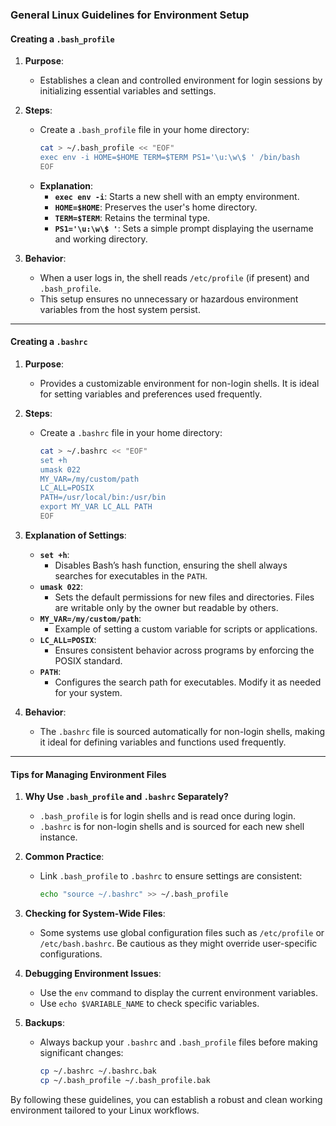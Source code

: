 ### General Linux Guidelines for Environment Setup

#### Creating a `.bash_profile`
1. **Purpose**:
   - Establishes a clean and controlled environment for login sessions by initializing essential variables and settings.

2. **Steps**:
   - Create a `.bash_profile` file in your home directory:
     ```bash
     cat > ~/.bash_profile << "EOF"
     exec env -i HOME=$HOME TERM=$TERM PS1='\u:\w\$ ' /bin/bash
     EOF
     ```
   - **Explanation**:
     - **`exec env -i`**: Starts a new shell with an empty environment.
     - **`HOME=$HOME`**: Preserves the user's home directory.
     - **`TERM=$TERM`**: Retains the terminal type.
     - **`PS1='\u:\w\$ '`**: Sets a simple prompt displaying the username and working directory.

3. **Behavior**:
   - When a user logs in, the shell reads `/etc/profile` (if present) and `.bash_profile`.
   - This setup ensures no unnecessary or hazardous environment variables from the host system persist.

---

#### Creating a `.bashrc`
1. **Purpose**:
   - Provides a customizable environment for non-login shells. It is ideal for setting variables and preferences used frequently.

2. **Steps**:
   - Create a `.bashrc` file in your home directory:
     ```bash
     cat > ~/.bashrc << "EOF"
     set +h
     umask 022
     MY_VAR=/my/custom/path
     LC_ALL=POSIX
     PATH=/usr/local/bin:/usr/bin
     export MY_VAR LC_ALL PATH
     EOF
     ```

3. **Explanation of Settings**:
   - **`set +h`**:
     - Disables Bash’s hash function, ensuring the shell always searches for executables in the `PATH`.
   - **`umask 022`**:
     - Sets the default permissions for new files and directories. Files are writable only by the owner but readable by others.
   - **`MY_VAR=/my/custom/path`**:
     - Example of setting a custom variable for scripts or applications.
   - **`LC_ALL=POSIX`**:
     - Ensures consistent behavior across programs by enforcing the POSIX standard.
   - **`PATH`**:
     - Configures the search path for executables. Modify it as needed for your system.

4. **Behavior**:
   - The `.bashrc` file is sourced automatically for non-login shells, making it ideal for defining variables and functions used frequently.

---

#### Tips for Managing Environment Files
1. **Why Use `.bash_profile` and `.bashrc` Separately?**
   - `.bash_profile` is for login shells and is read once during login.
   - `.bashrc` is for non-login shells and is sourced for each new shell instance.

2. **Common Practice**:
   - Link `.bash_profile` to `.bashrc` to ensure settings are consistent:
     ```bash
     echo "source ~/.bashrc" >> ~/.bash_profile
     ```

3. **Checking for System-Wide Files**:
   - Some systems use global configuration files such as `/etc/profile` or `/etc/bash.bashrc`. Be cautious as they might override user-specific configurations.

4. **Debugging Environment Issues**:
   - Use the `env` command to display the current environment variables.
   - Use `echo $VARIABLE_NAME` to check specific variables.

5. **Backups**:
   - Always backup your `.bashrc` and `.bash_profile` files before making significant changes:
     ```bash
     cp ~/.bashrc ~/.bashrc.bak
     cp ~/.bash_profile ~/.bash_profile.bak
     ```

By following these guidelines, you can establish a robust and clean working environment tailored to your Linux workflows.
